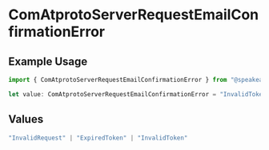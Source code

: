 # ComAtprotoServerRequestEmailConfirmationError

## Example Usage

```typescript
import { ComAtprotoServerRequestEmailConfirmationError } from "@speakeasy-sdks/bluesky/models/errors";

let value: ComAtprotoServerRequestEmailConfirmationError = "InvalidToken";
```

## Values

```typescript
"InvalidRequest" | "ExpiredToken" | "InvalidToken"
```